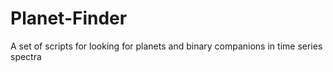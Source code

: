 # Planet-Finder
A set of scripts for looking for planets and binary companions in time series spectra
